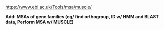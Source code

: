 https://www.ebi.ac.uk/Tools/msa/muscle/

**Add: MSAs of gene families (eg/ find orthogroup, ID w/ HMM and BLAST data, Perform MSA w/ MUSCLE)**
